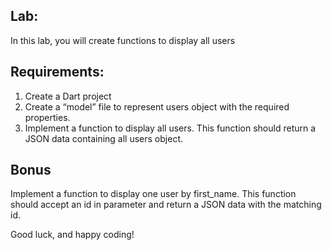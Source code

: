 ## Lab:
In this lab, you will create functions to display all users

## Requirements:
1. Create a Dart project
2. Create a “model” file to represent users object with the required properties.
3. Implement a function to display all users. This function should return a JSON data containing all users object.

## Bonus
Implement a function to display one user by first_name. This function should accept an id in parameter and return a JSON data with the matching id.

Good luck, and happy coding!
